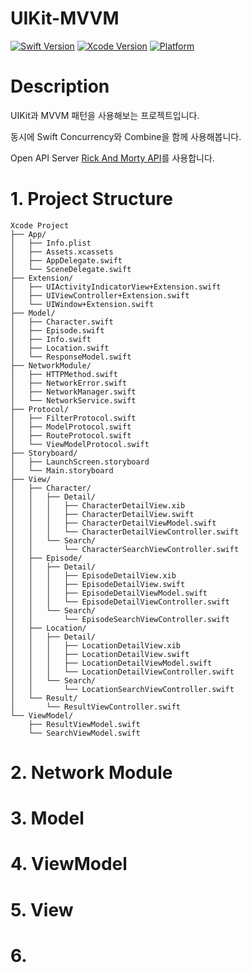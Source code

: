 # UIKit-MVVM
[![Swift Version][swift-image]](https://swift.org/)
[![Xcode Version][Xcode-image]](https://developer.apple.com/kr/xcode/)
[![Platform][Platform-image]](https://developer.apple.com/kr/ios/)

[swift-image]:https://img.shields.io/badge/Swift-5.6-orange?style=flat
[Xcode-image]: https://img.shields.io/badge/Xcode-13.3-blue?style=flat
[Platform-image]: https://img.shields.io/badge/iOS-15.4+-blue?style=flat

# Description
UIKit과 MVVM 패턴을 사용해보는 프로젝트입니다.

동시에 Swift Concurrency와 Combine을 함께 사용해봅니다.

Open API Server [Rick And Morty API](https://rickandmortyapi.com/)를 사용합니다.

# 1. Project Structure
``` shell
Xcode Project
├── App/
│   ├── Info.plist
│   ├── Assets.xcassets
│   ├── AppDelegate.swift
│   └── SceneDelegate.swift
├── Extension/
│   ├── UIActivityIndicatorView+Extension.swift
│   ├── UIViewController+Extension.swift
│   └── UIWindow+Extension.swift
├── Model/
│   ├── Character.swift
│   ├── Episode.swift
│   ├── Info.swift
│   ├── Location.swift
│   └── ResponseModel.swift
├── NetworkModule/
│   ├── HTTPMethod.swift
│   ├── NetworkError.swift
│   ├── NetworkManager.swift
│   └── NetworkService.swift
├── Protocol/
│   ├── FilterProtocol.swift
│   ├── ModelProtocol.swift
│   ├── RouteProtocol.swift
│   └── ViewModelProtocol.swift
├── Storyboard/
│   ├── LaunchScreen.storyboard
│   └── Main.storyboard
├── View/
│   ├── Character/
│   │   ├── Detail/
│   │   │   ├── CharacterDetailView.xib
│   │   │   ├── CharacterDetailView.swift
│   │   │   ├── CharacterDetailViewModel.swift
│   │   │   └── CharacterDetailViewController.swift
│   │   └── Search/
│   │       └── CharacterSearchViewController.swift
│   ├── Episode/
│   │   ├── Detail/
│   │   │   ├── EpisodeDetailView.xib
│   │   │   ├── EpisodeDetailView.swift
│   │   │   ├── EpisodeDetailViewModel.swift
│   │   │   └── EpisodeDetailViewController.swift
│   │   └── Search/
│   │       └── EpisodeSearchViewController.swift
│   ├── Location/
│   │   ├── Detail/
│   │   │   ├── LocationDetailView.xib
│   │   │   ├── LocationDetailView.swift
│   │   │   ├── LocationDetailViewModel.swift
│   │   │   └── LocationDetailViewController.swift
│   │   └── Search/
│   │       └── LocationSearchViewController.swift
│   └── Result/
│       └── ResultViewController.swift
└── ViewModel/
    ├── ResultViewModel.swift
    └── SearchViewModel.swift
```

# 2. Network Module

# 3. Model

# 4. ViewModel

# 5. View

# 6. 
